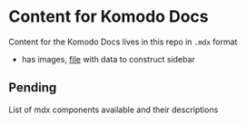 # Content for Komodo Docs

Content for the Komodo Docs lives in this repo in `.mdx` format

- has images, [file](https://github.com/KomodoPlatform/komodo-docs-mdx/blob/main/src/data/sidebar.ts) with data to construct sidebar

## Pending

List of mdx components available and their descriptions